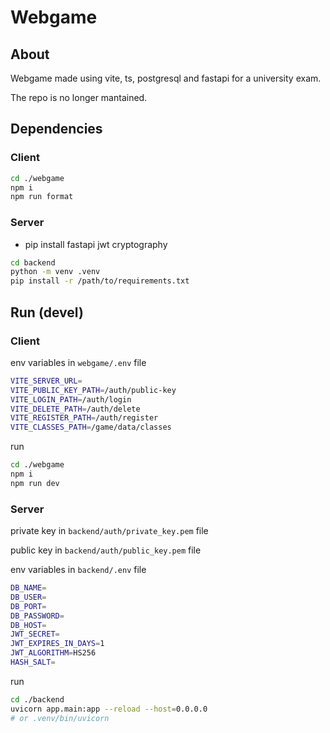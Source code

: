 # Webgame

## About

Webgame made using vite, ts, postgresql and fastapi for a university exam.

The repo is no longer mantained.

## Dependencies

### Client

```sh
cd ./webgame
npm i
npm run format
```

### Server

- pip install fastapi jwt cryptography

```sh
cd backend
python -m venv .venv
pip install -r /path/to/requirements.txt
```

## Run (devel)

### Client

env variables in `webgame/.env` file

```sh
VITE_SERVER_URL=
VITE_PUBLIC_KEY_PATH=/auth/public-key
VITE_LOGIN_PATH=/auth/login
VITE_DELETE_PATH=/auth/delete
VITE_REGISTER_PATH=/auth/register
VITE_CLASSES_PATH=/game/data/classes
```

run

```sh
cd ./webgame
npm i
npm run dev
```

### Server

private key in `backend/auth/private_key.pem` file

public key in `backend/auth/public_key.pem` file

env variables in `backend/.env` file

```sh
DB_NAME=
DB_USER=
DB_PORT=
DB_PASSWORD=
DB_HOST=
JWT_SECRET=
JWT_EXPIRES_IN_DAYS=1
JWT_ALGORITHM=HS256
HASH_SALT=
```

run

```sh
cd ./backend
uvicorn app.main:app --reload --host=0.0.0.0
# or .venv/bin/uvicorn
```
